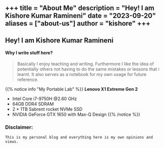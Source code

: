 +++
title = "About Me"
description = "Hey! I am Kishore Kumar Ramineni"
date = "2023-09-20"
aliases = ["about-us"]
author = "kishore"
+++
---
## Hey! I am Kishore Kumar Ramineni
#### Why I write stuff here?
> Basically I enjoy teaching and writing. Furthermore I like the idea of potentially others not having to do the same mistakes or lessons that i learnt. It also serves as a notebook for my own usage for future reference.


{{% notice info "My Portable Lab" %}}
**Lenovo X1 Extreme Gen 2**
- Intel Core i7-9750H @2.60 GHz
- 64GB DDR4 SDRAM
- 2 * 1TB Sabrent rocket NVMe SSD
- NVIDIA GeForce GTX 1650 with Max-Q Design
{{% /notice %}}

### Disclaimer:
```
This is my personal blog and everything here is my own opinions and views.